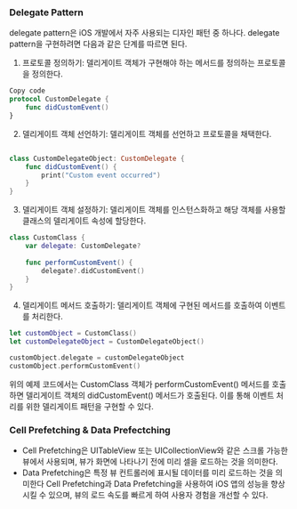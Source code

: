 ### Delegate Pattern
delegate pattern은 iOS 개발에서 자주 사용되는 디자인 패턴 중 하나다. delegate pattern을 구현하려면 다음과 같은 단계를 따르면 된다.<br>

1. 프로토콜 정의하기: 델리게이트 객체가 구현해야 하는 메서드를 정의하는 프로토콜을 정의한다.
```swift
Copy code
protocol CustomDelegate {
    func didCustomEvent()
}
```
2. 델리게이트 객체 선언하기: 델리게이트 객체를 선언하고 프로토콜을 채택한다.

```swift

class CustomDelegateObject: CustomDelegate {
    func didCustomEvent() {
        print("Custom event occurred")
    }
}
```
3. 델리게이트 객체 설정하기: 델리게이트 객체를 인스턴스화하고 해당 객체를 사용할 클래스의 델리게이트 속성에 할당한다.
```swift
class CustomClass {
    var delegate: CustomDelegate?
    
    func performCustomEvent() {
        delegate?.didCustomEvent()
    }
}
```
4. 델리게이트 메서드 호출하기: 델리게이트 객체에 구현된 메서드를 호출하여 이벤트를 처리한다.
```swift
let customObject = CustomClass()
let customDelegateObject = CustomDelegateObject()

customObject.delegate = customDelegateObject
customObject.performCustomEvent()
```
위의 예제 코드에서는 CustomClass 객체가 performCustomEvent() 메서드를 호출하면 델리게이트 객체의 didCustomEvent() 메서드가 호출된다. 
이를 통해 이벤트 처리를 위한 델리게이트 패턴을 구현할 수 있다.
### Cell Prefetching & Data Prefectching
- Cell Prefetching은 UITableView 또는 UICollectionView와 같은 스크롤 가능한 뷰에서 사용되며, 뷰가 화면에 나타나기 전에 미리 셀을 로드하는 것을 의미한다. 
- Data Prefetching은 특정 뷰 컨트롤러에 표시될 데이터를 미리 로드하는 것을 의미한다
Cell Prefetching과 Data Prefetching을 사용하여 iOS 앱의 성능을 향상시킬 수 있으며, 뷰의 로드 속도를 빠르게 하여 사용자 경험을 개선할 수 있다.
